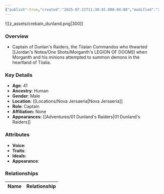```yaml
---
{"publish":true,"created":"2025-07-21T11:30:45.000-04:00","modified":"2025-10-03T10:16:30.305-04:00","published":"2025-10-03T10:16:30.305-04:00","cssclasses":"","Age":"41","Ancestry":"Human","Gender":"Male","Location":["[[Nova Jersaeria]]"],"Role":["Captain"],"Affiliation":["None"],"Appearances":["[[01 Dunland's Raiders]]"]}
---
```



![[z_assets/crebain_dunland.png|300]]

### Overview
- Captain of Dunlan's Raiders, the Tiialan Commandos who thwarted [[Jordan's Notes/One Shots/Morganth's LEGION OF DOOM]] when Morganth and his minions attempted to summon demons in the heartland of Tiialia.

### Key Details
- **Age**: 41
- **Ancestry**: Human
- **Gender**: Male
- **Location**: [[Locations/Nova Jersaeria\|Nova Jersaeria]]
- **Role**: Captain
- **Affiliation:** None
- **Appearances:** [[Adventures/01 Dunland's Raiders\|01 Dunland's Raiders]]

### Attributes
- **Voice**: 
- **Traits**: 
- **Ideals:** 
- **Appearance**:

### Relationships

| Name  | Relationship |
| ----- | ------------ |
